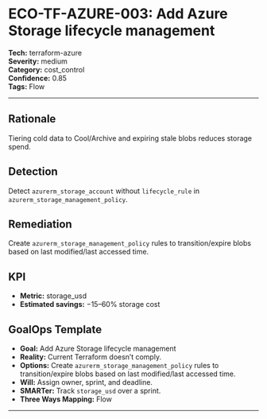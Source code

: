 # ECO-TF-AZURE-003: Add Azure Storage lifecycle management

**Tech:** terraform-azure  
**Severity:** medium  
**Category:** cost_control  
**Confidence:** 0.85  
**Tags:** Flow

---

## Rationale
Tiering cold data to Cool/Archive and expiring stale blobs reduces storage spend.

## Detection
Detect `azurerm_storage_account` without `lifecycle_rule` in `azurerm_storage_management_policy`.

## Remediation
Create `azurerm_storage_management_policy` rules to transition/expire blobs based on last modified/last accessed time.

## KPI
- **Metric:** storage_usd  
- **Estimated savings:** −15–60% storage cost

## GoalOps Template
- **Goal:** Add Azure Storage lifecycle management  
- **Reality:** Current Terraform doesn’t comply.  
- **Options:** Create `azurerm_storage_management_policy` rules to transition/expire blobs based on last modified/last accessed time.  
- **Will:** Assign owner, sprint, and deadline.  
- **SMARTer:** Track `storage_usd` over a sprint.  
- **Three Ways Mapping:** Flow

---

